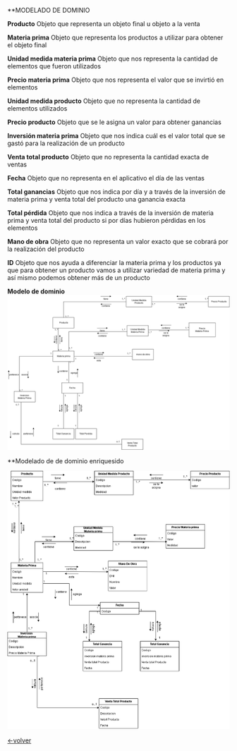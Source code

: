 **MODELADO DE DOMINIO

**Producto**
Objeto que representa un objeto final u objeto a la venta

**Materia prima**
Objeto que representa los productos a utilizar para obtener el objeto final

**Unidad medida materia prima**
Objeto que nos representa la cantidad de elementos que fueron utilizados

**Precio materia prima**
Objeto que nos representa el valor que se invirtió en elementos

**Unidad medida producto**
Objeto que no representa la cantidad de elementos utilizados

**Precio producto**
Objeto que se le asigna un valor para obtener ganancias

**Inversión materia prima**
Objeto que nos indica cuál es el valor total que se gastó para la realización de un producto

**Venta total producto**
Objeto que no representa la cantidad exacta de ventas

**Fecha**
Objeto que no representa en el aplicativo el día de las ventas

**Total ganancias**
Objeto que nos indica por día y a través de la inversión de materia prima y venta total del producto una ganancia exacta

**Total pérdida**
Objeto que nos indica a través de la inversión de materia prima y venta total del producto si por días hubieron pérdidas en los elementos

**Mano de obra**
Objeto que no representa un valor exacto que se cobrará por la realización del producto

**ID**
Objeto que nos ayuda a diferenciar la materia prima y los productos ya que para obtener un producto vamos a utilizar variedad de materia prima y así mismo podemos obtener más de un producto

**Modelo de dominio**
![modelo de dominio](https://github.com/anyilondo/businees/blob/5d0ca80a0719726017bf11d317e92d9a67e59dea/imagenes/modelo%20dominio/Diagrama%20domi.png)

**Modelado de de dominio enriquesido

![modelo enriquesido](https://github.com/anyilondo/businees/blob/f26f2e33b8ed3c6b2ca781033c36a5bffc6ea390/imagenes/modelo%20dominio/Diagrama%20enriquesido.png)

[<-volver]( https://github.com/anyilondo/businees/blob/085bec48921db243284b2817ae46ce60c478bee5/businnes%20house.md)
